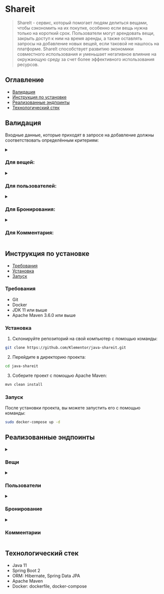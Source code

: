 # Shareit

> ShareIt - сервис, который помогает людям
> делиться вещами, чтобы сэкономить на их покупке,
> особенно если вещь нужна только на короткий срок.
> Пользователи могут арендовать вещи,
> закрыть доступ к ним на время аренды,
> а также оставлять запросы на добавление новых вещей,
> если таковой не нашлось на платформе.
> ShareIt способствует развитию экономики
> совместного использования и уменьшает
> негативное влияние на окружающую среду
> за счет более эффективного использования ресурсов.

## Оглавление

- [Валидация](#валидация)
- [Инструкция по установке](#инструкция-по-установке)
- [Реализованные эндпоинты](#реализованные-эндпоинты)
- [Технологический стек](#технологический-стек)

## Валидация

Входные данные, которые приходят в запросе на добавление
должны соответствовать определённым критериям:

<details>
    <summary><h3>Для вещей:</h3></summary>

* Название должно быть указано и не быть пустым
* Описание должно быть указано и не быть пустым
* Статус шеринга должен быть указан

</details>

<details>
    <summary><h3>Для пользователей:</h3></summary>

* Электронная почта должна быть указанна, соответствовать формату e-mail, а также быть уникальной

</details>

<details>
    <summary><h3>Для Бронирования:</h3></summary>

* Идентификатор вещи должен быть указан
* Время старта бронирования должно быть указано, находиться в будущем или настоящим
* Время конца бронирования должно быть указано, находиться в будущем или настоящим, а также следовать после времени
  старта

</details>

<details>
    <summary><h3>Для Комментария:</h3></summary>

* Текст комментария должен быть указан и не быть пустым

</details>

## Инструкция по установке

- [Требования](#требования)
- [Установка](#установка)
- [Запуск](#запуск)

### Требования

- Git
- Docker
- JDK 11 или выше
- Apache Maven 3.6.0 или выше

### Установка

1. Склонируйте репозиторий на свой компьютер с помощью команды:
```bash
git clone https://github.com/Klementor/java-shareit.git
```

2. Перейдите в директорию проекта:
```bash
cd java-shareit
```

3. Соберите проект с помощью Apache Maven:
```bash
mvn clean install
```

### Запуск

После установки проекта, вы можете запустить его с помощью команды:
```bash
sudo docker-compose up -d
```

## Реализованные эндпоинты

<details>
  <summary><h3>Вещи</h3></summary>

* **POST**  `/items`                    — Добавление новой вещи
* **PATCH** `/items/{itemId}`           — Редактирование вещи. Изменить можно название,
  описание и статус доступа к аренде.
  Редактировать вещь может только её владелец
* **GET**   `/items/{itemId}`           — Просмотр информации о конкретной вещи по её идентификатору.
  Информацию о вещи может просмотреть любой пользователь
* **GET**   `/items`                    — Просмотр владельцем списка всех его вещей с указанием названия
  и описания для каждой
* **GET**   `/items/search?text={text}` — Поиск доступных вещей содержащих параметр text в названии или описании

</details>

<details>
  <summary><h3>Пользователи</h3></summary>

* **POST**   `/users`          — `создание` пользователя
* **PATCH**  `/users/{userId}` — `редактирование` пользователя
* **GET**    `/users/{userId}` — `получение` информации о пользователе `по идентификатору`
* **GET**    `/users`          — `получение всех` пользователей
* **DELETE** `/users/{userId}` — `удаление` пользователя `по идентификатору`

</details>

<details>
  <summary><h3>Бронирование</h3></summary>

* **POST**  `/bookings`             — Запрос может быть создан любым пользователем,
  а затем подтверждён владельцем вещи. После создания
  запрос находится в статусе WAITING — «ожидает подтверждения»
* **PATCH** `/bookings/{bookingId}` — Подтверждение или отклонение запроса на бронирование,
  может быть выполнено только владельцем вещи.
  Затем статус бронирования становится либо APPROVED, либо REJECTED.
  параметр approved может принимать значения true или false
* **GET**   `/bookings/{bookingId}` — Получение данных о конкретном бронировании (включая его статус).
  Может быть выполнено либо автором бронирования, либо владельцем вещи,
  к которой относится бронирование
* **GET**   `/users`                — Получение списка всех бронирований текущего пользователя.
  Параметр state необязательный и по умолчанию равен ALL — «все».
  Также он может принимать значения CURRENT — «текущие»,
  PAST — «завершённые», FUTURE — «будущие», WAITING — «ожидающие подтверждения»,
  REJECTED — «отклонённые». Бронирования возвращаются отсортированными по дате
  от более новых к более старым
* **GET**   `/users/owner`          — Получение списка бронирований для всех вещей текущего пользователя.
  Этот запрос имеет смысл для владельца хотя бы одной вещи.
  Работа параметра state аналогична его работе в предыдущем сценарии

</details>

<details>
  <summary><h3>Комментарии</h3></summary>

* **POST** `/items/{itemId}/comment` — создание комментария
* **GET**  `/items/{itemId}`         — отзывы для конкретной вещи
* **GET**  `/items`                  — отзывы для всех вещей данного пользователя

</details>

## Технологический стек

- Java 11
- Spring Boot 2
- ORM: Hibernate, Spring Data JPA
- Apache Maven
- Docker: dockerfile, docker-compose
